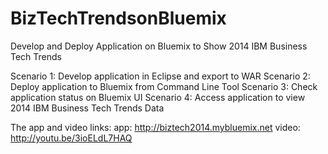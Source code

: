 BizTechTrendsonBluemix
======================

Develop and Deploy Application on Bluemix to Show 2014 IBM Business Tech Trends


Scenario 1: Develop application in Eclipse and export to WAR
Scenario 2: Deploy application to Bluemix from Command Line Tool
Scenario 3: Check application status on Bluemix UI
Scenario 4: Access application to view 2014 IBM Business Tech Trends Data

The app and video links:
app: http://biztech2014.mybluemix.net
video: http://youtu.be/3ioELdL7HAQ
